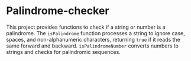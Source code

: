 # Palindrome-checker
This project provides functions to check if a string or number is a palindrome. The `isPalindrome` function processes a string to ignore case, spaces, and non-alphanumeric characters, returning `true` if it reads the same forward and backward. `isPalindromeNumber` converts numbers to strings and checks for palindromic sequences.
